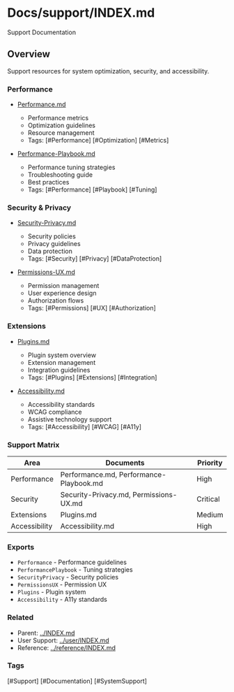 # Docs/support/INDEX.md

Support Documentation

## Overview

Support resources for system optimization, security, and accessibility.

### Performance

- [Performance.md](./Performance.md)
  - Performance metrics
  - Optimization guidelines
  - Resource management
  - Tags: [#Performance] [#Optimization] [#Metrics]

- [Performance-Playbook.md](./Performance-Playbook.md)
  - Performance tuning strategies
  - Troubleshooting guide
  - Best practices
  - Tags: [#Performance] [#Playbook] [#Tuning]

### Security & Privacy

- [Security-Privacy.md](./Security-Privacy.md)
  - Security policies
  - Privacy guidelines
  - Data protection
  - Tags: [#Security] [#Privacy] [#DataProtection]

- [Permissions-UX.md](./Permissions-UX.md)
  - Permission management
  - User experience design
  - Authorization flows
  - Tags: [#Permissions] [#UX] [#Authorization]

### Extensions

- [Plugins.md](./Plugins.md)
  - Plugin system overview
  - Extension management
  - Integration guidelines
  - Tags: [#Plugins] [#Extensions] [#Integration]

- [Accessibility.md](./Accessibility.md)
  - Accessibility standards
  - WCAG compliance
  - Assistive technology support
  - Tags: [#Accessibility] [#WCAG] [#A11y]

### Support Matrix

| Area | Documents | Priority |
|------|-----------|----------|
| Performance | Performance.md, Performance-Playbook.md | High |
| Security | Security-Privacy.md, Permissions-UX.md | Critical |
| Extensions | Plugins.md | Medium |
| Accessibility | Accessibility.md | High |

### Exports

- `Performance` - Performance guidelines
- `PerformancePlaybook` - Tuning strategies
- `SecurityPrivacy` - Security policies
- `PermissionsUX` - Permission UX
- `Plugins` - Plugin system
- `Accessibility` - A11y standards

### Related

- Parent: [../INDEX.md](../INDEX.md)
- User Support: [../user/INDEX.md](../user/INDEX.md)
- Reference: [../reference/INDEX.md](../reference/INDEX.md)

### Tags

[#Support] [#Documentation] [#SystemSupport]
